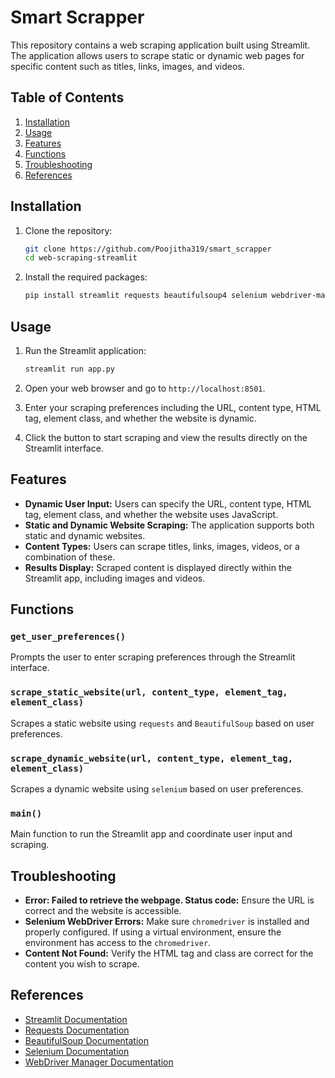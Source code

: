 # Smart Scrapper

This repository contains a web scraping application built using Streamlit. The application allows users to scrape static or dynamic web pages for specific content such as titles, links, images, and videos. 

## Table of Contents
1. [Installation](#installation)
2. [Usage](#usage)
3. [Features](#features)
4. [Functions](#functions)
5. [Troubleshooting](#troubleshooting)
6. [References](#references)

## Installation

1. Clone the repository:
    ```sh
    git clone https://github.com/Poojitha319/smart_scrapper
    cd web-scraping-streamlit
    ```

2. Install the required packages:
    ```sh
    pip install streamlit requests beautifulsoup4 selenium webdriver-manager
    ```

## Usage

1. Run the Streamlit application:
    ```sh
    streamlit run app.py
    ```

2. Open your web browser and go to `http://localhost:8501`.

3. Enter your scraping preferences including the URL, content type, HTML tag, element class, and whether the website is dynamic.

4. Click the button to start scraping and view the results directly on the Streamlit interface.

## Features

- **Dynamic User Input:** Users can specify the URL, content type, HTML tag, element class, and whether the website uses JavaScript.
- **Static and Dynamic Website Scraping:** The application supports both static and dynamic websites.
- **Content Types:** Users can scrape titles, links, images, videos, or a combination of these.
- **Results Display:** Scraped content is displayed directly within the Streamlit app, including images and videos.

## Functions

### `get_user_preferences()`
Prompts the user to enter scraping preferences through the Streamlit interface.

### `scrape_static_website(url, content_type, element_tag, element_class)`
Scrapes a static website using `requests` and `BeautifulSoup` based on user preferences.

### `scrape_dynamic_website(url, content_type, element_tag, element_class)`
Scrapes a dynamic website using `selenium` based on user preferences.

### `main()`
Main function to run the Streamlit app and coordinate user input and scraping.

## Troubleshooting

- **Error: Failed to retrieve the webpage. Status code:** Ensure the URL is correct and the website is accessible.
- **Selenium WebDriver Errors:** Make sure `chromedriver` is installed and properly configured. If using a virtual environment, ensure the environment has access to the `chromedriver`.
- **Content Not Found:** Verify the HTML tag and class are correct for the content you wish to scrape.

## References

- [Streamlit Documentation](https://docs.streamlit.io/)
- [Requests Documentation](https://docs.python-requests.org/en/latest/)
- [BeautifulSoup Documentation](https://www.crummy.com/software/BeautifulSoup/bs4/doc/)
- [Selenium Documentation](https://www.selenium.dev/documentation/en/)
- [WebDriver Manager Documentation](https://pypi.org/project/webdriver-manager/)
